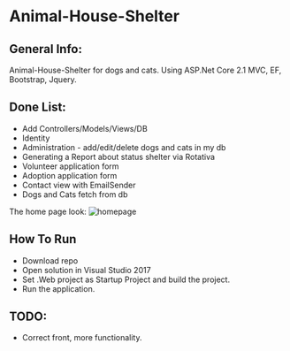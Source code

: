 # Animal-House-Shelter

## General Info:
Animal-House-Shelter for dogs and cats. Using ASP.Net Core 2.1 MVC, EF, Bootstrap, Jquery.

## Done List:
* Add Controllers/Models/Views/DB
* Identity
* Administration - add/edit/delete dogs and cats in my db
* Generating a Report about status shelter via Rotativa 
* Volunteer application form
* Adoption application form
* Contact view with EmailSender
* Dogs and Cats fetch from db 

The home page look:
![homepage](https://user-images.githubusercontent.com/36841282/48205502-a3dddf00-e36c-11e8-8cf1-9e8d0bfde803.png)

## How To Run
* Download repo
* Open solution in Visual Studio 2017
* Set .Web project as Startup Project and build the project.
* Run the application.

## TODO:
* Correct front, more functionality.